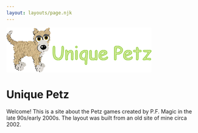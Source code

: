 ```yaml
---
layout: layouts/page.njk
---
```


![Unique Petz](/public/gtop.gif)

# Unique Petz

Welcome! This is a site about the Petz games created by P.F. Magic in
the late 90s/early 2000s. The layout was built from an old site of mine circa 2002.
